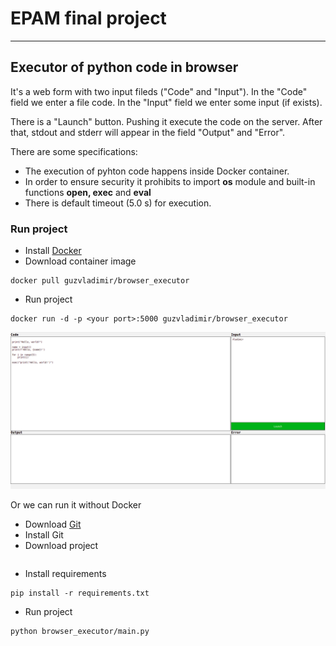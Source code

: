 # EPAM final project
_______

## Executor of python code in browser
It's a web form with two input fileds ("Code" and "Input"). In the "Code" field we enter a file code. In the "Input" field we enter some input (if exists).

There is a "Launch" button. Pushing it execute the code on the server. After that, stdout and stderr will appear in the field "Output" and "Error". 

There are some specifications:
- The execution of pyhton code happens inside Docker container.
- In order to ensure security it prohibits to import **os** module and built-in functions **open, exec** and **eval**
- There is default timeout (5.0 s) for execution. 

### Run project
- Install [Docker](https://www.docker.com/)
- Download container image
```
docker pull guzvladimir/browser_executor
```
- Run project
```
docker run -d -p <your port>:5000 guzvladimir/browser_executor
```
![alt text](task/example.png)

Or we can run it without Docker
- Download [Git](https://git-scm.com/)
- Install Git
- Download project
```

```
- Install requirements
```
pip install -r requirements.txt
```
- Run project
```
python browser_executor/main.py
```
